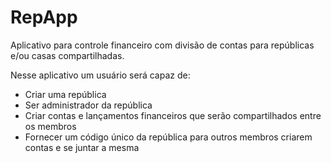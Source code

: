 # RepApp

Aplicativo para controle financeiro com divisão de contas para repúblicas e/ou casas compartilhadas.

Nesse aplicativo um usuário será capaz de:

- Criar uma república
- Ser administrador da república
- Criar contas e lançamentos financeiros que serão compartilhados entre os membros
- Fornecer um código único da república para outros membros criarem contas e se juntar a mesma
